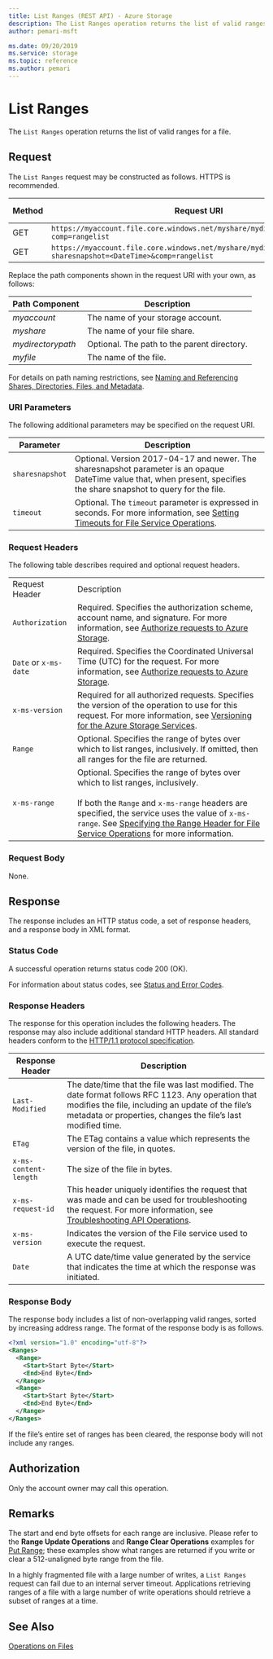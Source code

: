 ```yaml
---
title: List Ranges (REST API) - Azure Storage
description: The List Ranges operation returns the list of valid ranges for a file.
author: pemari-msft

ms.date: 09/20/2019
ms.service: storage
ms.topic: reference
ms.author: pemari
---
```


# List Ranges

The `List Ranges` operation returns the list of valid ranges for a file.  
  
## Request  
 The `List Ranges` request may be constructed as follows. HTTPS is recommended.  
  
|Method|Request URI|HTTP Version|  
|------------|-----------------|------------------|  
|GET|`https://myaccount.file.core.windows.net/myshare/mydirectorypath/myfile?comp=rangelist`|HTTP/1.1|  
|GET|`https://myaccount.file.core.windows.net/myshare/mydirectorypath/myfile?sharesnapshot=<DateTime>&comp=rangelist`|HTTP/1.1|  

Replace the path components shown in the request URI with your own, as follows:  
  
|Path Component|Description|  
|--------------------|-----------------|  
|*myaccount*|The name of your storage account.|  
|*myshare*|The name of your file share.|  
|*mydirectorypath*|Optional. The path to the parent directory.|  
|*myfile*|The name of the file.|  
  
 For details on path naming restrictions, see [Naming and Referencing Shares, Directories, Files, and Metadata](Naming-and-Referencing-Shares--Directories--Files--and-Metadata.md).  
  
### URI Parameters  
 The following additional parameters may be specified on the request URI.  
  
|Parameter|Description|  
|---------------|-----------------|  
|`sharesnapshot`|Optional. Version 2017-04-17 and newer. The sharesnapshot parameter is an opaque DateTime value that, when present, specifies the share snapshot to query for the file. |
|`timeout`|Optional. The `timeout` parameter is expressed in seconds. For more information, see [Setting Timeouts for File Service Operations](Setting-Timeouts-for-File-Service-Operations.md).|  
  
### Request Headers  
 The following table describes required and optional request headers.  
  
|||  
|-|-|  
|Request Header|Description|  
|`Authorization`|Required. Specifies the authorization scheme, account name, and signature. For more information, see [Authorize requests to Azure Storage](authorize-requests-to-azure-storage.md).|  
|`Date` or `x-ms-date`|Required. Specifies the Coordinated Universal Time (UTC) for the request. For more information, see [Authorize requests to Azure Storage](authorize-requests-to-azure-storage.md).|  
|`x-ms-version`|Required for all authorized requests. Specifies the version of the operation to use for this request. For more information, see [Versioning for the Azure Storage Services](Versioning-for-the-Azure-Storage-Services.md).|  
|`Range`|Optional. Specifies the range of bytes over which to list ranges, inclusively. If omitted, then all ranges for the file are returned.|  
|`x-ms-range`|Optional. Specifies the range of bytes over which to list ranges, inclusively.<br /><br /> If both the `Range` and `x-ms-range` headers are specified, the service uses the value of `x-ms-range`. See [Specifying the Range Header for File Service Operations](Specifying-the-Range-Header-for-File-Service-Operations.md) for more information.|  
  
### Request Body  
 None.  
  
## Response  
 The response includes an HTTP status code, a set of response headers, and a response body in XML format.  
  
### Status Code  
 A successful operation returns status code 200 (OK).  
  
 For information about status codes, see [Status and Error Codes](Status-and-Error-Codes2.md).  
  
### Response Headers  
 The response for this operation includes the following headers. The response may also include additional standard HTTP headers. All standard headers conform to the [HTTP/1.1 protocol specification](http://go.microsoft.com/fwlink/?linkid=150478).  
  
|Response Header|Description|  
|---------------------|-----------------|  
|`Last-Modified`|The date/time that the file was last modified. The date format follows RFC 1123. Any operation that modifies the file, including an update of the file’s metadata or properties, changes the file’s last modified time.|  
|`ETag`|The ETag contains a value which represents the version of the file, in quotes.|  
|`x-ms-content-length`|The size of the file in bytes.|  
|`x-ms-request-id`|This header uniquely identifies the request that was made and can be used for troubleshooting the request. For more information, see [Troubleshooting API Operations](Troubleshooting-API-Operations.md).|  
|`x-ms-version`|Indicates the version of the File service used to execute the request.|  
|`Date`|A UTC date/time value generated by the service that indicates the time at which the response was initiated.|  
  
### Response Body  
 The response body includes a list of non-overlapping valid ranges, sorted by increasing address range. The format of the response body is as follows.  
  
```xml  
<?xml version="1.0" encoding="utf-8"?>  
<Ranges>  
  <Range>  
    <Start>Start Byte</Start>  
    <End>End Byte</End>  
  </Range>  
  <Range>  
    <Start>Start Byte</Start>  
    <End>End Byte</End>  
  </Range>  
</Ranges>  
```  
  
 If the file’s entire set of ranges has been cleared, the response body will not include any ranges.  
  
## Authorization  
 Only the account owner may call this operation.  
  
## Remarks  
 The start and end byte offsets for each range are inclusive. Please refer to the **Range Update Operations** and **Range Clear Operations** examples for [Put Range](Put-Range.md); these examples show what ranges are returned if you write or clear a 512-unaligned byte range from the file.  
  
 In a highly fragmented file with a large number of writes, a `List Ranges` request can fail due to an internal server timeout. Applications retrieving ranges of a file with a large number of write operations should retrieve a subset of ranges at a time.  
  
## See Also  
 [Operations on Files](Operations-on-Files.md)
